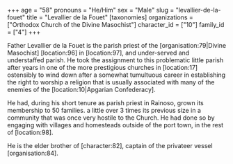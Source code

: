 +++
age = "58"
pronouns = "He/Him"
sex = "Male"
slug = "levallier-de-la-fouet"
title = "Levallier de la Fouet"
[taxonomies]
organizations = ["Orthodox Church of the Divine Masochist"]
character_id = ["10"]
family_id = ["4"]
+++

Father Levallier de la Fouet is the parish priest of the \[organisation:79|Divine Masochist\] \[location:96\] in \[location:97\], and under-served and understaffed parish. He took the assignment to this problematic little parish after years in one of the more prestigious churches in \[location:17\] ostensibly to wind down after a somewhat tumultuous career in establishing the right to worship a religion that is usually associated with many of the enemies of the \[location:10|Apgarian Confederacy\].

He had, during his short tenure as parish priest in Rainoso, grown its membership to 50 families. a little over 3 times its previous size in a community that was once very hostile to the Church. He had done so by engaging with villages and homesteads outside of the port town, in the rest of \[location:98\].

He is the elder brother of \[character:82\], captain of the privateer vessel \[organisation:84\].
